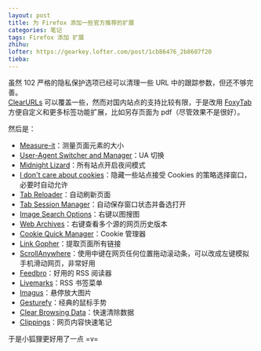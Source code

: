 ```yaml
---
layout: post
title: 为 Firefox 添加一些官方推荐的扩展
categories: 笔记
tags: Firefox 添加 扩展
zhihu: 
lofter: https://gearkey.lofter.com/post/1cb86476_2b8607f20
tieba: 
---
```


虽然 102 严格的隐私保护选项已经可以清理一些 URL 中的跟踪参数，但还不够完善。  
[ClearURLs](https://addons.mozilla.org/zh-CN/firefox/addon/clearurls/) 可以覆盖一些，然而对国内站点的支持比较有限，于是改用 [FoxyTab](https://addons.mozilla.org/zh-CN/firefox/addon/foxytab/) 方便自定义和更多标签功能扩展，比如另存页面为 pdf（尽管效果不是很好）。

然后是：

+ [Measure-it](https://addons.mozilla.org/zh-CN/firefox/addon/measure-it/)：测量页面元素的大小
+ [User-Agent Switcher and Manager](https://addons.mozilla.org/zh-CN/firefox/addon/user-agent-string-switcher/)：UA 切换
+ [Midnight Lizard](https://addons.mozilla.org/zh-CN/firefox/addon/midnight-lizard-quantum/)：所有站点开启夜间模式
+ [I don't care about cookies](https://addons.mozilla.org/zh-CN/firefox/addon/i-dont-care-about-cookies/)：隐藏一些站点接受 Cookies 的策略选择窗口，必要时自动允许
+ [Tab Reloader](https://addons.mozilla.org/zh-CN/firefox/addon/tab-reloader/)：自动刷新页面
+ [Tab Session Manager](https://addons.mozilla.org/zh-CN/firefox/addon/tab-session-manager/)：自动保存窗口状态并备选打开
+ [Image Search Options](https://addons.mozilla.org/zh-CN/firefox/addon/image-search-options/)：右键以图搜图
+ [Web Archives](https://addons.mozilla.org/zh-CN/firefox/addon/view-page-archive/)：右键查看多个源的网页历史版本
+ [Cookie Quick Manager](https://addons.mozilla.org/zh-CN/firefox/addon/cookie-quick-manager/)：Cookie 管理器
+ [Link Gopher](https://addons.mozilla.org/zh-CN/firefox/addon/link-gopher/)：提取页面所有链接
+ [ScrollAnywhere](https://addons.mozilla.org/zh-CN/firefox/addon/scroll_anywhere/)：使用中键在网页任何位置拖动滚动条，可以改成左键模拟手机滑动网页，非常好用
+ [Feedbro](https://addons.mozilla.org/zh-CN/firefox/addon/feedbroreader/)：好用的 RSS 阅读器
+ [Livemarks](https://addons.mozilla.org/zh-CN/firefox/addon/livemarks/)：RSS 书签菜单
+ [Imagus](https://addons.mozilla.org/zh-CN/firefox/addon/imagus/)：悬停放大图片
+ [Gesturefy](https://addons.mozilla.org/zh-CN/firefox/addon/gesturefy/)：经典的鼠标手势
+ [Clear Browsing Data](https://addons.mozilla.org/zh-CN/firefox/addon/clear-browsing-data/)：快速清除数据
+ [Clippings](https://addons.mozilla.org/zh-CN/firefox/addon/clippings/)：网页内容快速笔记

于是小狐狸更好用了一点 =v=